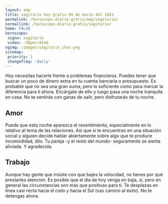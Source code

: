 ```yaml
---
layout: amp
title: sagitario hoy gratis 04 de marzo del 2023 
permalink: /horoscopo-diario-gratis/amp/sagitario/
normallink: /horoscopo-diario-gratis/sagitario/
home: FALSE
horoscopo:
 signo: sagitario
 video: -DQpmrrAIeU
ogimg: /images/sagitario_char.png
sitemap:
 priority: 1
 changefreq: 'daily'
---
```



Hoy necesitas hacerle frente a problemas financieros. Puedes tener que buscar un poco de dinero extra en tu cuenta bancaria o presupuesto. Es probable que no sea una gran suma, pero lo suficiente como para marcar la diferencia para ti ahora. Encárgate de ello y luego pasa una noche tranquila en casa. No te sentirás con ganas de salir, pero disfrutarás de tu noche.

## Amor

Puede que esta noche aparezca el resentimiento, especialmente en lo relativo al tema de las relaciones. Así que si te encuentras en una situación social y alguien decide hablar abiertamente sobre algo que te produce incomodidad, dilo. Tu pareja -y el resto del mundo- seguramente se sienta aliviada. Y agradecida.

## Trabajo

Aunque hay gente que insiste con que bajes la velocidad, no tienes por qué prestarles atención. Es posible que el día de hoy venga en baja, sí, pero en general las circunstancias son más que positivas para ti. Te desplazas en línea casi recta hacia el cielo y hacia el Sol (vas camino al éxito). No te detengas ahora.